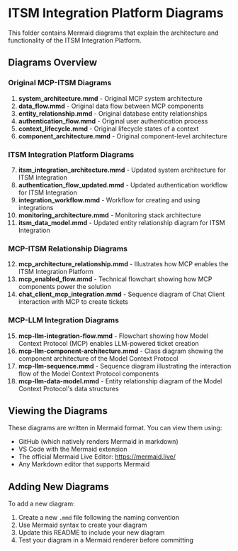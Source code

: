 # ITSM Integration Platform Diagrams

This folder contains Mermaid diagrams that explain the architecture and functionality of the ITSM Integration Platform.

## Diagrams Overview

### Original MCP-ITSM Diagrams
1. **system_architecture.mmd** - Original MCP system architecture
2. **data_flow.mmd** - Original data flow between MCP components
3. **entity_relationship.mmd** - Original database entity relationships
4. **authentication_flow.mmd** - Original user authentication process
5. **context_lifecycle.mmd** - Original lifecycle states of a context
6. **component_architecture.mmd** - Original component-level architecture

### ITSM Integration Platform Diagrams
7. **itsm_integration_architecture.mmd** - Updated system architecture for ITSM Integration
8. **authentication_flow_updated.mmd** - Updated authentication workflow for ITSM Integration
9. **integration_workflow.mmd** - Workflow for creating and using integrations
10. **monitoring_architecture.mmd** - Monitoring stack architecture
11. **itsm_data_model.mmd** - Updated entity relationship diagram for ITSM Integration

### MCP-ITSM Relationship Diagrams
12. **mcp_architecture_relationship.mmd** - Illustrates how MCP enables the ITSM Integration Platform
13. **mcp_enabled_flow.mmd** - Technical flowchart showing how MCP components power the solution
14. **chat_client_mcp_integration.mmd** - Sequence diagram of Chat Client interaction with MCP to create tickets

### MCP-LLM Integration Diagrams
15. **mcp-llm-integration-flow.mmd** - Flowchart showing how Model Context Protocol (MCP) enables LLM-powered ticket creation
16. **mcp-llm-component-architecture.mmd** - Class diagram showing the component architecture of the Model Context Protocol
17. **mcp-llm-sequence.mmd** - Sequence diagram illustrating the interaction flow of the Model Context Protocol components
18. **mcp-llm-data-model.mmd** - Entity relationship diagram of the Model Context Protocol's data structures

## Viewing the Diagrams

These diagrams are written in Mermaid format. You can view them using:

- GitHub (which natively renders Mermaid in markdown)
- VS Code with the Mermaid extension
- The official Mermaid Live Editor: https://mermaid.live/
- Any Markdown editor that supports Mermaid

## Adding New Diagrams

To add a new diagram:

1. Create a new `.mmd` file following the naming convention
2. Use Mermaid syntax to create your diagram
3. Update this README to include your new diagram
4. Test your diagram in a Mermaid renderer before committing 
